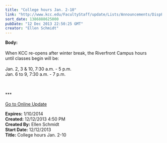 ```yaml
---
title: "College hours Jan. 2-10"
link: "http://www.kcc.edu/FacultyStaff/update/Lists/Announcements/DispForm.aspx?ID=1370"
sort_date: 1386888625000
pubDate: "12 Dec 2013 22:50:25 GMT"
creator: "Ellen Schmidt"
---
```


<div><b>Body:</b> <div class="ExternalClass2A389769F4FF418FB27513051F28C19C"><div> </div>
<div>When KCC re-opens after winter break, the Riverfront Campus hours until classes begin will be:</div>
<div> </div>
<div>Jan. 2, 3 &amp; 10, 7:30 a.m. - 5 p.m.<br />Jan. 6 to 9, 7:30 a.m. - 7 p.m.</div>
<div> </div>
<div> </div>
<div>
<div></div>
<div></div>
<div>
<div>
<div>
<div>
<div></div>
<div>
<p>***</p>
<p><a href="/FacultyStaff/update/Pages/dailyupdate.aspx">Go to Online Update</a></p>
<p></p></div></div></div></div></div>
<div></div></div></div></div>
<div><b>Expires:</b> 1/10/2014</div>
<div><b>Created:</b> 12/12/2013 4:50 PM</div>
<div><b>Created By:</b> Ellen Schmidt</div>
<div><b>Start Date:</b> 12/12/2013</div>
<div><b>Title:</b> College hours Jan. 2-10</div>
